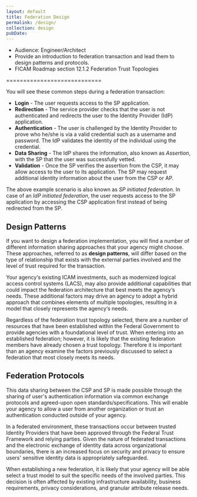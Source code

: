 ```yaml
---
layout: default
title: Federation Design
permalink: /design/
collection: design
pubDate: 
---
```


- Audience: Engineer/Architect
- Provide an introduction to federation transaction and lead them to design patterns and protocols.
- FICAM Roadmap section 12.1.2 Federation Trust Topologies

============================

You will see these common steps during a federation transaction: 

- **Login** - The user requests access to the SP application.
- **Redirection** - The service provider checks that the user is not authenticated and redirects the user to the Identity Provider (IdP) application.
- **Authentication** - The user is challenged by the Identity Provider to prove who he/she is via a valid credential such as a username and password. The IdP validates the identity of the individual using the credential.
- **Data Sharing** - The IdP shares the information, also known as _Assertion_, with the SP that the user was successfully vetted.
- **Validation** - Once the SP verifies the assertion from the CSP, it may allow access to the user to its application. The SP may request additional identity information about the user from the CSP or AP.

The above example scenario is also known as _SP initiated federation_. In case of an _IdP initiated federation_, the user requests access to the SP application by accessing the CSP application first instead of being redirected from the SP.

## Design Patterns

If you want to design a federation implementation, you will find a number of different information sharing approaches that your agency might choose. These approaches, referred to as **design patterns**, will differ based on the type of relationship that exists with the external parties involved and the level of trust required for the transaction. 

Your agency‘s existing ICAM investments, such as modernized logical access
control systems (LACS), may also provide additional capabilities that could impact the
federation architecture that best meets the agency‘s needs. These additional factors may drive an
agency to adopt a hybrid approach that combines elements of multiple topologies, resulting in a
model that closely represents the agency‘s needs. 

Regardless of the federation trust topology selected, there are a number of resources that have 
been established within the Federal Government to provide agencies with a foundational level of 
trust. When entering into an established federation; however, it is likely that the existing 
federation members have already chosen a trust topology. Therefore it is important than an 
agency examine the factors previously discussed to select a federation that most closely meets 
its needs.

## Federation Protocols

This data sharing between the CSP and SP is made possible through the sharing of user's authentication information via common exchange protocols and agreed-upon open standards/specifications. This will enable your agency to allow a user from another organization or trust an authentication conducted outside of your agency. 

In a federated environment, these transactions occur between trusted Identity Providers that have
been approved through the Federal Trust Framework and relying parties. Given the nature of federated transactions and the electronic exchange of identity data across organizational boundaries, there is an increased focus on security and privacy to ensure users' sensitive identity data is appropriately safeguarded. 

When establishing a new federation, it is likely that your agency will be able select a trust model to
suit the specific needs of the involved parties. This decision is often affected by existing
infrastructure availability, business requirements, privacy considerations, and granular attribute
release needs. 























